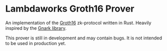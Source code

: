 # Lambdaworks Groth16 Prover
An implementation of  the [Groth16](https://eprint.iacr.org/2016/260) zk-protocol written in Rust. 
Heavily inspired by the [Gnark library](https://github.com/Consensys/gnark).

This prover is still in development and may contain bugs. It is not intended to be used in production yet.
